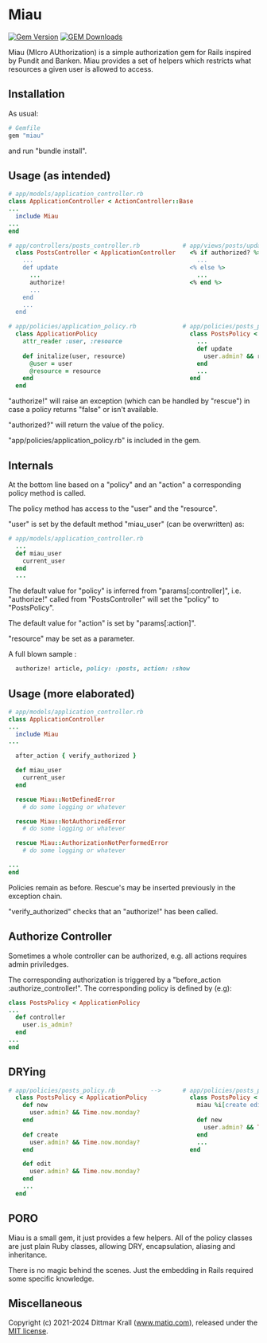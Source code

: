 # Miau

[![Gem Version](https://badge.fury.io/rb/miau.png)](http://badge.fury.io/rb/miau)
[![GEM Downloads](https://img.shields.io/gem/dt/miau?color=168AFE&logo=ruby&logoColor=FE1616)](https://rubygems.org/gems/miau)

Miau (MIcro AUthorization) is a simple authorization gem for Rails
inspired by Pundit and Banken.
Miau provides a set of helpers which restricts what resources
a given user is allowed to access.

## Installation

As usual:
```ruby
# Gemfile
gem "miau"
```
and run "bundle install".

## Usage (as intended)

```ruby
# app/models/application_controller.rb
class ApplicationController < ActionController::Base
...
  include Miau
...
end
```

```ruby
# app/controllers/posts_controller.rb            # app/views/posts/update.erb
  class PostsController < ApplicationController    <% if authorized? %>
    ...                                              ...
    def update                                     <% else %>
      ...                                            ...
      authorize!                                   <% end %>
      ...
    end
    ...
  end
```

```ruby
# app/policies/application_policy.rb             # app/policies/posts_policy.rb
  class ApplicationPolicy                          class PostsPolicy < ApplicationPolicy
    attr_reader :user, :resource                     ...
                                                     def update
    def initalize(user, resource)                      user.admin? && resource.published?
      @user = user                                   end
      @resource = resource                           ...
    end                                            end
  end
```

"authorize!" will raise an exception (which can be handled by "rescue")
in case a policy returns "false" or isn't available.

"authorized?" will return the value of the policy.

"app/policies/application_policy.rb" is included in the gem.

## Internals

At the bottom line based on a "policy" and an "action"
a corresponding policy method is called.

The policy method has access to the "user" and the "resource".

"user" is set by the default method "miau_user" (can be overwritten) as:

```ruby
# app/models/application_controller.rb
  ...
  def miau_user
    current_user
  end
  ...
```

The default value for "policy" is inferred from "params[:controller]",
i.e. "authorize!" called from "PostsController" will
set the "policy" to "PostsPolicy".

The default value for "action" is set by "params[:action]".

"resource" may be set as a parameter.

A full blown sample :

```ruby
  authorize! article, policy: :posts, action: :show
```

## Usage (more elaborated)

```ruby
# app/models/application_controller.rb
class ApplicationController
...
  include Miau
...

  after_action { verify_authorized }

  def miau_user
    current_user
  end

  rescue Miau::NotDefinedError
    # do some logging or whatever

  rescue Miau::NotAuthorizedError
    # do some logging or whatever

  rescue Miau::AuthorizationNotPerformedError
    # do some logging or whatever

...
end
```

Policies remain as before.
Rescue's may be inserted previously in the exception chain.

"verify_authorized" checks that an "authorize!" has been called.

## Authorize Controller

Sometimes a whole controller can be authorized,
e.g. all actions requires admin priviledges.

The corresponding authorization is triggered by
a "before_action :authorize_controller!".
The corresponding policy is
defined by (e.g):

```ruby
class PostsPolicy < ApplicationPolicy
...
  def controller
    user.is_admin?
  end
...
end
```

## DRYing

```ruby
# app/policies/posts_policy.rb          -->      # app/policies/posts_policy.rb
  class PostsPolicy < ApplicationPolicy            class PostsPolicy < ApplicationPolicy
    def new                                          miau %i[create edit], :new
      user.admin? && Time.now.monday?
    end                                              def new
                                                       user.admin? && Time.now.monday?
    def create                                       end
      user.admin? && Time.now.monday?                ...
    end                                            end

    def edit
      user.admin? && Time.now.monday?
    end
    ...
  end
```

## PORO

Miau is a small gem, it just provides a few helpers.
All of the policy classes are just plain Ruby classes,
allowing DRY, encapsulation, aliasing and inheritance.

There is no magic behind the scenes.
Just the embedding in Rails required some specific knowledge.

## Miscellaneous

Copyright (c) 2021-2024 Dittmar Krall (www.matiq.com),
released under the [MIT license](https://opensource.org/licenses/MIT).
